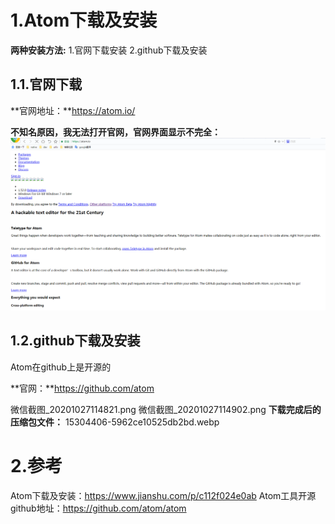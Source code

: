 # 1.Atom下载及安装
**两种安装方法:**
1.官网下载安装
2.github下载及安装

## 1.1.官网下载

**官网地址：**https://atom.io/

**不知名原因，我无法打开官网，官网界面显示不完全：**
![](/static/image/微信截图_20201027114703.png)

## 1.2.github下载及安装

Atom在github上是开源的

**官网：**https://github.com/atom

微信截图_20201027114821.png
微信截图_20201027114902.png
**下载完成后的压缩包文件：**
15304406-5962ce10525db2bd.webp
# 2.参考
Atom下载及安装：https://www.jianshu.com/p/c112f024e0ab
Atom工具开源github地址：https://github.com/atom/atom





